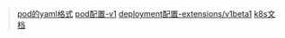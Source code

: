 > [pod的yaml格式](https://blog.csdn.net/liyingke112/article/details/76155428)
> [pod配置-v1](http://kubernetes.kansea.com/docs/api-reference/v1/definitions/#_v1_pod)
> [deployment配置-extensions/v1beta1](http://kubernetes.kansea.com/docs/api-reference/extensions/v1beta1/definitions/)
> [k8s文档](https://kubernetes.io/docs/reference/generated/kubernetes-api/v1.12/#node-v1-core)